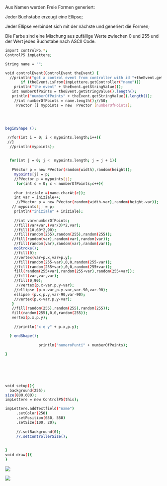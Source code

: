 Aus Namen werden Freie Formen generiert:

Jeder Buchstabe erzeugt eine Ellipse;

Jeder Ellipse verbindet sich mit der nächste und generiert die Formen;

Die Farbe sind eine Mischung aus zufällige Werte zwiechen 0 und 255 und der Wert jedes Buchstabe nach ASCII Code.

```sh
import controlP5.*;
ControlP5 impLettere;

String name = "";

void controlEvent(ControlEvent theEvent) {
  //println("got a control event from controller with id "+theEvent.getController());
       if (theEvent.isFrom(impLettere.getController("name")))
    println("the event" + theEvent.getStringValue());
   int numberOfPoints = theEvent.getStringValue().length();
   println("numberOfPoints" + theEvent.getStringValue().length());
    //int numberOfPoints = name.length();//50;
     PVector [] mypoints = new  PVector [numberOfPoints];
    
   
    
    
beginShape ();

 //for(int i = 0; i < mypoints.length;i++){
 //}
  //println(mypoints);
  
  
  for(int j = 0; j <  mypoints.length; j = j + 1){
   
   PVector p = new PVector(random(width),random(height));
    mypoints[j] = p;
    //PVector p = mypoints[j];
     for(int c = 0; c < numberOfPoints;c++){
       
    char iniziale =(name.charAt(c));
    int var = iniziale++;
     //PVector p = new PVector(random(width-var),random(height-var));
   // mypoints[j] = p;
    println("iniziale" + iniziale);
    
    //int var=numberOfPoints;
    //fill(var+var,(var/3)*2,var);
    //fill(10,60*2,90);
    //fill(random(255),random(255),random(255));
   //fill(random(var),random(var),random(var));
    //fill(random(var),random(var),random(var));
    noStroke();
    //fill(0);
    //vertex(var+p.x,var+p.y);
    //fill(random(255-var),0,0,random(255-var));
    //fill(random(255+var),0,0,random(255+var));
    fill(random(255+var),random(255+var),random(255+var));
    //fill(var,var,var);
    //fill(0,90);
     //vertex(p.x-var,p.y-var);
    //ellipse (p.x-var,p.y-var,var-90,var-90);
    ellipse (p.x,p.y,var-90,var-90);
    //vertex(p.x-var,p.y-var);
   }
   //fill(random(255),random(255),random(255));
   fill(random(255),0,0,random(255));
   vertex(p.x,p.y);
  
    //println("x e y" + p.x,p.y);

  } endShape();
  
               println("numeroPunti" + numberOfPoints);
   
}
    
    

 


void setup(){
  background(255);
size(800,600);
impLettere = new ControlP5(this);

impLettere.addTextfield("name")
     .setColor(250)
     .setPosition(650, 550)
     .setSize(100, 20);
    
     //.setBackground(0);
     //.setControllerSize();
     
     
}
void draw(){
}

```

![](https://cloud.githubusercontent.com/assets/7230814/4263916/2f42bb56-3c0a-11e4-85c5-203493331ccd.png)

![](https://cloud.githubusercontent.com/assets/7230814/4263976/0fef4fc8-3c0d-11e4-8ef2-9f9c29a9a906.png)
